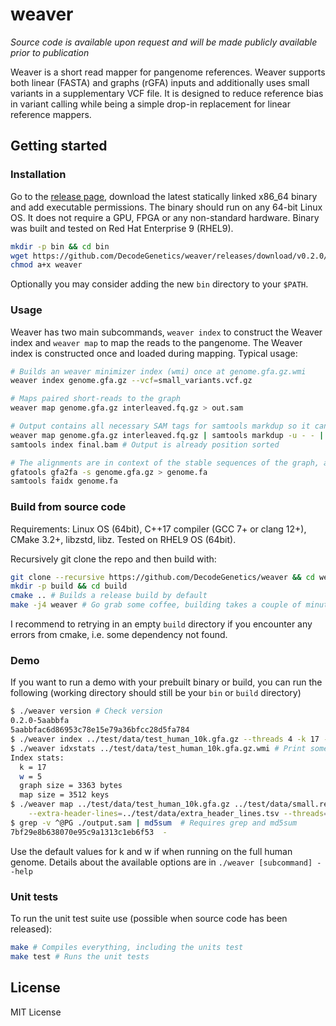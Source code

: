 # weaver

*Source code is available upon request and will be made publicly available prior to publication*

Weaver is a short read mapper for pangenome references. Weaver supports both linear (FASTA) and graphs (rGFA) inputs and additionally uses small variants in a supplementary VCF file. It is designed to reduce reference bias in variant calling while being a simple drop-in replacement for linear reference mappers.

## Getting started

### Installation

Go to the [release page](https://github.com/DecodeGenetics/weaver/releases), download the latest statically linked x86_64 binary and add executable permissions. The binary should run on any 64-bit Linux OS. It does not require a GPU, FPGA or any non-standard hardware. Binary was built and tested on Red Hat Enterprise 9 (RHEL9).

```sh
mkdir -p bin && cd bin
wget https://github.com/DecodeGenetics/weaver/releases/download/v0.2.0/weaver
chmod a+x weaver
```

Optionally you may consider adding the new `bin` directory to your `$PATH`.

### Usage

Weaver has two main subcommands, `weaver index` to construct the Weaver index and `weaver map` to map the reads to the pangenome. The Weaver index is constructed once and loaded during mapping. Typical usage:

```sh
# Builds an weaver minimizer index (wmi) once at genome.gfa.gz.wmi
weaver index genome.gfa.gz --vcf=small_variants.vcf.gz

# Maps paired short-reads to the graph
weaver map genome.gfa.gz interleaved.fq.gz > out.sam

# Output contains all necessary SAM tags for samtools markdup so it can be piped directly through samtools into a BAM/CRAM (requires samtools)
weaver map genome.gfa.gz interleaved.fq.gz | samtools markdup -u - - | samtools view --remove-tag ms -b -o final.bam
samtools index final.bam # Output is already position sorted

# The alignments are in context of the stable sequences of the graph, a linear representation of the GFA. You can make a FASTA file with those sequences with (requires gfatools)
gfatools gfa2fa -s genome.gfa.gz > genome.fa
samtools faidx genome.fa
```

### Build from source code

Requirements: Linux OS (64bit), C++17 compiler (GCC 7+ or clang 12+), CMake 3.2+, libzstd, libz. Tested on RHEL9 OS (64bit).

Recursively git clone the repo and then build with:

```sh
git clone --recursive https://github.com/DecodeGenetics/weaver && cd weaver
mkdir -p build && cd build
cmake .. # Builds a release build by default
make -j4 weaver # Go grab some coffee, building takes a couple of minutes...
```

I recommend to retrying in an empty `build` directory if you encounter any errors from cmake, i.e. some dependency not found.

### Demo

If you want to run a demo with your prebuilt binary or build, you can run the following (working directory should still be your `bin` or `build` directory)

```sh
$ ./weaver version # Check version
0.2.0-5aabbfa
5aabbfac6d86953c78e15e79a36bfcc28d5fa784
$ ./weaver index ../test/data/test_human_10k.gfa.gz --threads 4 -k 17 -w 5 --vcf=../test/data/truth.vcf.gz --log=./demo_weaver_index.log --vverbose
$ ./weaver idxstats ../test/data/test_human_10k.gfa.gz.wmi # Print some index stats
Index stats:
  k = 17
  w = 5
  graph size = 3363 bytes
  map size = 3512 keys
$ ./weaver map ../test/data/test_human_10k.gfa.gz ../test/data/small.read1.fq.gz --fq2=../test/data/small.read2.fq.gz \
    --extra-header-lines=../test/data/extra_header_lines.tsv --threads=4 > ./output.sam
$ grep -v ^@PG ./output.sam | md5sum  # Requires grep and md5sum
7bf29e8b638070e95c9a1313c1eb6f53  -
```

Use the default values for k and w if when running on the full human genome. Details about the available options are in `./weaver [subcommand] --help`

### Unit tests

To run the unit test suite use (possible when source code has been released):

```sh
make # Compiles everything, including the units test
make test # Runs the unit tests
```

## License
MIT License

